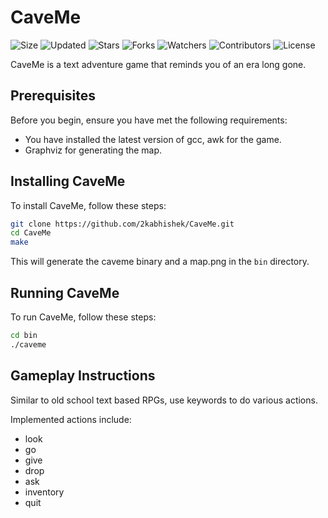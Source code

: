 # CaveMe

![Size](https://img.shields.io/github/repo-size/2kabhishek/CaveMe?style=plastic&color=0f0&label=Size)
![Updated](https://img.shields.io/github/last-commit/2kabhishek/CaveMe?style=plastic&color=f00&label=Updated)
![Stars](https://img.shields.io/github/stars/2kabhishek/CaveMe?style=plastic&color=ffc801&label=Stars)
![Forks](https://img.shields.io/github/forks/2kabhishek/CaveMe?style=plastic&color=003cff&label=Forks)
![Watchers](https://img.shields.io/github/watchers/2kabhishek/CaveMe?style=plastic&color=ff5500&label=Watchers)
![Contributors](https://img.shields.io/github/contributors/2kabhishek/CaveMe?style=plastic&color=f0f&label=Contributors)
![License](https://img.shields.io/github/license/2kabhishek/CaveMe?style=plastic&color=555&label=License)

CaveMe is a text adventure game that reminds you of an era long gone.

## Prerequisites

Before you begin, ensure you have met the following requirements:

- You have installed the latest version of gcc, awk for the game.
- Graphviz for generating the map.

## Installing CaveMe

To install CaveMe, follow these steps:

```bash
git clone https://github.com/2kabhishek/CaveMe.git
cd CaveMe
make
```

This will generate the caveme binary and a map.png in the `bin` directory.

## Running CaveMe

To run CaveMe, follow these steps:

```bash
cd bin
./caveme
```

## Gameplay Instructions

Similar to old school text based RPGs, use keywords to do various actions.

Implemented actions include:

- look
- go
- give
- drop
- ask
- inventory
- quit
